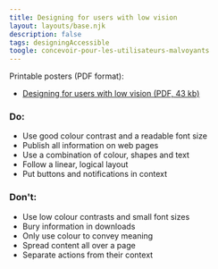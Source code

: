 ```yaml
---
title: Designing for users with low vision
layout: layouts/base.njk
description: false
tags: designingAccessible
toogle: concevoir-pour-les-utilisateurs-malvoyants
---
```

<p>Printable posters <span id="das1">(PDF format)</span>:</p>
<ul>
		<li><a href="{{ rootPath }}docs/posters/LowVision-en_2023.pdf" id="das6" aria-labelledby="das6 das1">Designing for users with low vision (PDF, 43 kb)</a></li></ul>


<div class="row">
	<div class="col-md-6">

### Do:

*   Use good colour contrast and a readable font size
*   Publish all information on web pages
*   Use a combination of colour, shapes and text
*   Follow a linear, logical layout
*   Put buttons and notifications in context
	</div>
	<div class="col-md-6">

### Don't:

*   Use low colour contrasts and small font sizes
*   Bury information in downloads
*   Only use colour to convey meaning
*   Spread content all over a page
*   Separate actions from their context
	</div>
</div>
